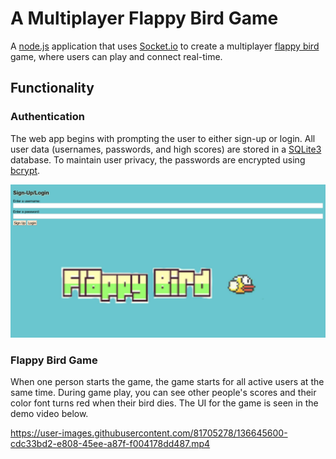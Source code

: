 # A Multiplayer Flappy Bird Game
A [node.js](https://nodejs.org/en/docs/) application that uses [Socket.io](https://socket.io/docs/v4/client-api/) to create a multiplayer [flappy bird](https://en.wikipedia.org/wiki/Flappy_Bird) game, where users can play and connect real-time.

## Functionality

### Authentication

The web app begins with prompting the user to either sign-up or login. All user data (usernames, passwords, and high scores) are stored in a [SQLite3](https://www.npmjs.com/package/sqlite3) database.
To maintain user privacy, the passwords are encrypted using [bcrypt](https://www.npmjs.com/package/bcrypt).

![authentication img](/images/authentication.png)

### Flappy Bird Game

When one person starts the game, the game starts for all active users at the same time. During game play, you can see other people's scores and their color font turns red when their bird dies. The UI for the game is seen in the demo video below.

https://user-images.githubusercontent.com/81705278/136645600-cdc33bd2-e808-45ee-a87f-f004178dd487.mp4
